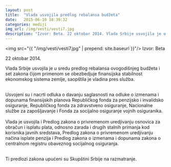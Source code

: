 ```yaml
---
layout: post
title:  "Vlada usvojila predlog rebalansa budžeta"
date:   2015-06-10 18:39:32
categories: mediji
img_url: /img/vesti/vesti7.jpg
description: "Izvor: Beta. 22 oktobar 2014. Vlada Srbije usvojila je u sredu predlog rebalansa ovogodišnjeg budžeta i set zakona čijom primenom se obezbedjuje finansijska stabilnost ekonomskog sistema zemlje, saopštila je vladina pres služba."
---
```

<img  src="{{ "/img/vesti/vesti7.jpg" | prepend: site.baseurl }}"/>
Izvor: Beta

22 oktobar 2014.

<div class="justify">
Vlada Srbije usvojila je u sredu predlog rebalansa ovogodišnjeg budžeta i set zakona čijom primenom se obezbedjuje finansijska stabilnost ekonomskog sistema zemlje, saopštila je vladina pres služba.<br/><br/>

Usvojeni su i nacrti odluka o davanju saglasnosti na odluke o izmenama i dopunama finansijskih planova Republičkog fonda za penzijsko i invalidsko osiguranje, Republičkog fonda za zdravstveno osiguranje, Nacionalne službe za zapošljavanje i Fonda za socijalno osiguranje vojnih osiguranika.
<br/><br/>
Vlada je usvojila i Predlog zakona o privremenom uredjivanju osnovica za obračun i isplatu plata, odnosno zarada i drugih stalnih primanja kod korisnika javnih sredstava, Predlog zakona o privremenom uredjivanju načina isplate penzija i Predlog zakona o izmenama i dopunama zakona o centralnom registru obaveznog socijalnog osiguranja.<br/><br/>

Ti predlozi zakona upućeni su Skupštini Srbije na razmatranje.</div>
